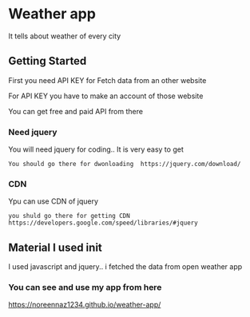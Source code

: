 # Weather app

It tells about weather of every city 

## Getting Started

First you need API KEY for Fetch data from an other website

For API KEY you have to make an account of those website 

You can get free and paid API from there 


### Need jquery

You will need jquery for coding.. It is very easy to get

```
You should go there for dwonloading  https://jquery.com/download/
```

### CDN

Ypu can use CDN of jquery

```
you shuld go there for getting CDN https://developers.google.com/speed/libraries/#jquery
```

## Material I used init
I used javascript and jquery.. i fetched the data from open weather app

### You can see and use my app from here 


https://noreennaz1234.github.io/weather-app/
